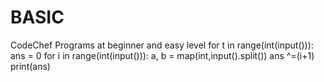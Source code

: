 # BASIC
CodeChef Programs at beginner and easy level
for t in range(int(input())):
  ans = 0
  for i in range(int(input())):
    a, b = map(int,input().split())
    ans ^=(i+1)
  print(ans)
